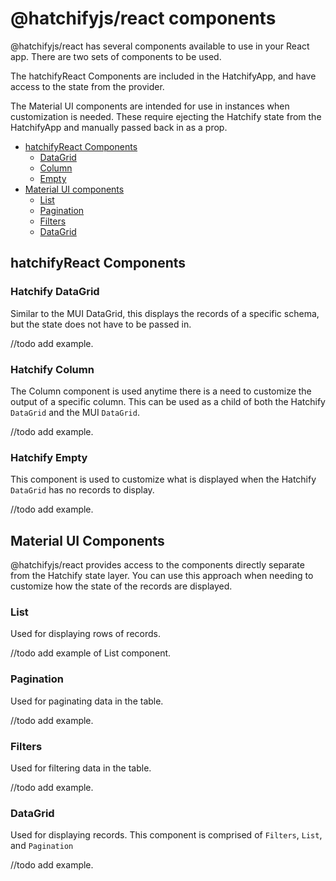 # @hatchifyjs/react components

@hatchifyjs/react has several components available to use in your React app. There are two sets of components to be used.

The hatchifyReact Components are included in the HatchifyApp, and have access to the state from the provider.

The Material UI components are intended for use in instances when customization is needed. These require ejecting the Hatchify state from the HatchifyApp and manually passed back in as a prop.

- [hatchifyReact Components](#hatchifyreact-components)
  - [DataGrid](#hatchify-datagrid)
  - [Column](#hatchify-column)
  - [Empty](#hatchify-empty)
- [Material UI components](#material-ui-components)
  - [List](#list)
  - [Pagination](#pagination)
  - [Filters](#filters)
  - [DataGrid](#datagrid)

## hatchifyReact Components

### Hatchify DataGrid

Similar to the MUI DataGrid, this displays the records of a specific schema, but the state does not have to be passed in.

//todo add example.

### Hatchify Column

The Column component is used anytime there is a need to customize the output of a specific column. This can be used as a child of both the Hatchify `DataGrid` and the MUI `DataGrid`.

//todo add example.

### Hatchify Empty

This component is used to customize what is displayed when the Hatchify `DataGrid` has no records to display.

//todo add example.

## Material UI Components

@hatchifyjs/react provides access to the components directly separate from the Hatchify state layer. You can use this approach when needing to customize how the state of the records are displayed.

### List

Used for displaying rows of records.

//todo add example of List component.

### Pagination

Used for paginating data in the table.

//todo add example.

### Filters

Used for filtering data in the table.

//todo add example.

### DataGrid

Used for displaying records. This component is comprised of `Filters`, `List`, and `Pagination`

//todo add example.
